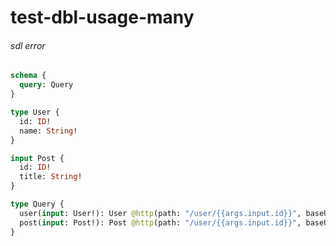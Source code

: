 # test-dbl-usage-many

###### sdl error

####
```graphql @server
schema {
  query: Query
}

type User {
  id: ID!
  name: String!
}

input Post {
  id: ID!
  title: String!
}

type Query {
  user(input: User!): User @http(path: "/user/{{args.input.id}}", baseURL: "http://localhost:8080")
  post(input: Post!): Post @http(path: "/user/{{args.input.id}}", baseURL: "http://localhost:8080")
}
```
